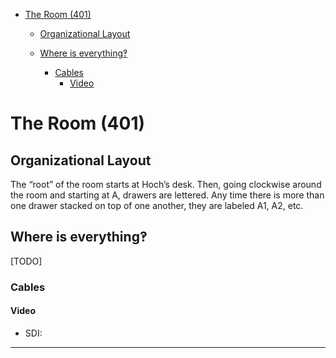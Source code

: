*   [The Room (401)](h.x7cwwn36er8m)
    
    *   [Organizational Layout](h.x7cwwn36er8m#organizational-layout)
    
    *   [Where is everything‽](h.x7cwwn36er8m#where-is-everything)
        *   [Cables](h.x7cwwn36er8m#cables)
            *   [Video](h.x7cwwn36er8m#video)

The Room (401)
==============

Organizational Layout
---------------------

The “root” of the room starts at Hoch’s desk. Then, going clockwise around the room and starting at A, drawers are lettered. Any time there is more than one drawer stacked on top of one another, they are labeled A1, A2, etc.

Where is everything‽
--------------------

\[TODO\]

### Cables

#### Video

*   SDI:

* * *